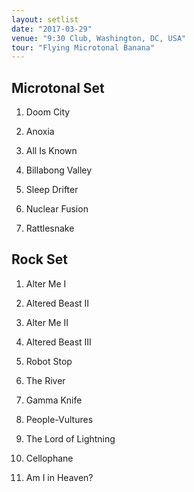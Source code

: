 ```yaml
---
layout: setlist
date: "2017-03-29"
venue: "9:30 Club, Washington, DC, USA"
tour: "Flying Microtonal Banana"
---
```



## Microtonal Set

 1. Doom City

 2. Anoxia

 3. All Is Known

 4. Billabong Valley

 5. Sleep Drifter

 6. Nuclear Fusion

 7. Rattlesnake

## Rock Set

1. Alter Me I

2. Altered Beast II

3. Alter Me II

4. Altered Beast III

5. Robot Stop

6. The River

7. Gamma Knife

8. People-Vultures

9. The Lord of Lightning

10. Cellophane

11. Am I in Heaven?


